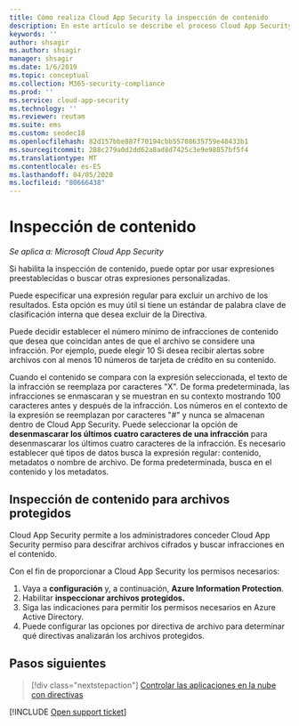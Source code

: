```yaml
---
title: Cómo realiza Cloud App Security la inspección de contenido
description: En este artículo se describe el proceso Cloud App Security sigue al realizar la inspección de contenido de DLP en los datos de la nube.
keywords: ''
author: shsagir
ms.author: shsagir
manager: shsagir
ms.date: 1/6/2019
ms.topic: conceptual
ms.collection: M365-security-compliance
ms.prod: ''
ms.service: cloud-app-security
ms.technology: ''
ms.reviewer: reutam
ms.suite: ems
ms.custom: seodec18
ms.openlocfilehash: 82d157bbe887f70194cbb55708635759e48433b1
ms.sourcegitcommit: 288c279a0d2dd62a8ad8d7425c3e9e98857bf5f4
ms.translationtype: MT
ms.contentlocale: es-ES
ms.lasthandoff: 04/05/2020
ms.locfileid: "80666438"
---
```

# <a name="content-inspection"></a>Inspección de contenido

*Se aplica a: Microsoft Cloud App Security*

Si habilita la inspección de contenido, puede optar por usar expresiones preestablecidas o buscar otras expresiones personalizadas.

Puede especificar una expresión regular para excluir un archivo de los resultados. Esta opción es muy útil si tiene un estándar de palabra clave de clasificación interna que desea excluir de la Directiva.

Puede decidir establecer el número mínimo de infracciones de contenido que desea que coincidan antes de que el archivo se considere una infracción. Por ejemplo, puede elegir 10 Si desea recibir alertas sobre archivos con al menos 10 números de tarjeta de crédito en su contenido.

Cuando el contenido se compara con la expresión seleccionada, el texto de la infracción se reemplaza por caracteres "X". De forma predeterminada, las infracciones se enmascaran y se muestran en su contexto mostrando 100 caracteres antes y después de la infracción. Los números en el contexto de la expresión se reemplazan por caracteres "#" y nunca se almacenan dentro de Cloud App Security. Puede seleccionar la opción de **desenmascarar los últimos cuatro caracteres de una infracción** para desenmascarar los últimos cuatro caracteres de la infracción. Es necesario establecer qué tipos de datos busca la expresión regular: contenido, metadatos o nombre de archivo. De forma predeterminada, busca en el contenido y los metadatos.

## <a name="content-inspection-for-protected-files"></a>Inspección de contenido para archivos protegidos

Cloud App Security permite a los administradores conceder Cloud App Security permiso para descifrar archivos cifrados y buscar infracciones en el contenido.

Con el fin de proporcionar a Cloud App Security los permisos necesarios:

1. Vaya a **configuración** y, a continuación, **Azure Information Protection**.
2. Habilitar **inspeccionar archivos protegidos.**
3. Siga las indicaciones para permitir los permisos necesarios en Azure Active Directory.
4. Puede configurar las opciones por directiva de archivo para determinar qué directivas analizarán los archivos protegidos.

## <a name="next-steps"></a>Pasos siguientes

> [!div class="nextstepaction"]
> [Controlar las aplicaciones en la nube con directivas](control-cloud-apps-with-policies.md)

[!INCLUDE [Open support ticket](includes/support.md)]
